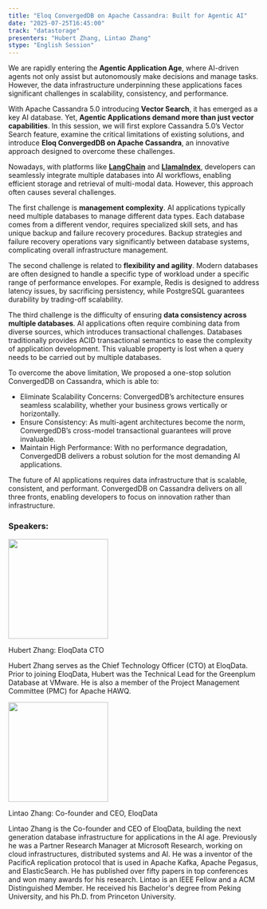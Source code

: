 ```yaml
---
title: "Eloq ConvergedDB on Apache Cassandra: Built for Agentic AI"
date: "2025-07-25T16:45:00"
track: "datastorage"
presenters: "Hubert Zhang, Lintao Zhang"
stype: "English Session"
---
```


We are rapidly entering the **Agentic Application Age**, where AI-driven agents not only assist but autonomously make decisions and manage tasks. However, the data infrastructure underpinning these applications faces significant challenges in scalability, consistency, and performance.

With Apache Cassandra 5.0 introducing **Vector Search**, it has emerged as a key AI database. Yet, **Agentic Applications demand more than just vector capabilities**. In this session, we will first explore Cassandra 5.0’s Vector Search feature, examine the critical limitations of existing solutions, and introduce **Eloq ConvergedDB on Apache Cassandra**, an innovative approach designed to overcome these challenges.

Nowadays, with platforms like [**LangChain**](https://www.langchain.com/) and [**LlamaIndex**](https://www.llamaindex.ai/), developers can seamlessly integrate multiple databases into AI workflows, enabling efficient storage and retrieval of multi-modal data. However, this approach often causes several challenges.

The first challenge is **management complexity**. AI applications typically need multiple databases to manage different data types. Each database comes from a different vendor, requires specialized skill sets, and has unique backup and failure recovery procedures. Backup strategies and failure recovery operations vary significantly between database systems, complicating overall infrastructure management. 

The second challenge is related to **flexibility and agility**. Modern databases are often designed to handle a specific type of workload under a specific range of performance envelopes. For example, Redis is designed to address latency issues, by sacrificing persistency, while PostgreSQL guarantees durability by trading-off scalability. 

The third challenge is the difficulty of ensuring **data consistency across multiple databases**. AI applications often require combining data from diverse sources, which introduces transactional challenges. Databases traditionally provides ACID transactional semantics to ease the complexity of application development. This valuable property is lost when a query needs to be carried out by multiple databases. 

To overcome the above limitation, We proposed a one-stop solution ConvergedDB on Cassandra, which is able to:

- Eliminate Scalability Concerns: ConvergedDB’s architecture ensures seamless scalability, whether your business grows vertically or horizontally.
- Ensure Consistency: As multi-agent architectures become the norm, ConvergedDB’s cross-model transactional guarantees will prove invaluable.
- Maintain High Performance: With no performance degradation, ConvergedDB delivers a robust solution for the most demanding AI applications.

The future of AI applications requires data infrastructure that is scalable, consistent, and performant. ConvergedDB on Cassandra delivers on all three fronts, enabling developers to focus on innovation rather than infrastructure.

### Speakers:


<img src="https://sessionize.com/image/a965-400o400o1-E9kixxxRCcLxkKoQ9y7dRC.png" width="200" /><br/>

Hubert Zhang: EloqData CTO

Hubert Zhang serves as the Chief Technology Officer (CTO) at EloqData. Prior to joining EloqData, Hubert was the Technical Lead for the Greenplum Database at VMware. He is also a member of the Project Management Committee (PMC) for Apache HAWQ.


<img src="https://sessionize.com/image/2f8b-400o400o1-MyxGEXHK65dpEA5LW96TB8.jpg" width="200" /><br/>

Lintao Zhang: Co-founder and CEO, EloqData

Lintao Zhang is the Co-founder and CEO of EloqData, building the next generation database infrastructure for applications in the AI age.  Previously he was a Partner Research Manager at Microsoft Research, working on cloud infrastructures, distributed systems and AI. He was a inventor of the PacificA replication protocol that is used in Apache Kafka, Apache Pegasus, and ElasticSearch. He has published over fifty papers in top conferences and won many awards for his research. Lintao is an IEEE Fellow and a ACM Distinguished Member. He received his Bachelor's degree from Peking University, and his Ph.D. from Princeton University.